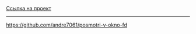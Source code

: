 [Ссылка на проект](https://andre7061.github.io/posmotri-v-okno-fd/)
 ***
https://github.com/andre7061/posmotri-v-okno-fd